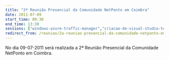 ```yaml
---
title: "2ª Reunião Presencial da Comunidade NetPonto em Coimbra"
date: 2011-07-09
start_time: 09:30
end_time: 13:30
sessions: ["windows-azure-traffic-manager","criacao-de-visual-studio-templates-personalizados"]
redirect_from: /reuniao/2a-reuniao-presencial-da-comunidade-netponto-em-coimbra/
---
```

No dia 09-07-2011 será realizada a 2ª Reunião Presencial da Comunidade NetPonto em Coimbra.